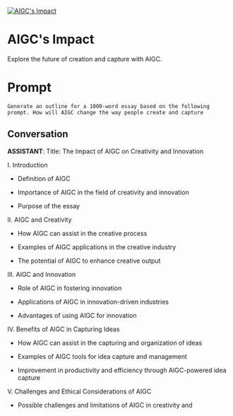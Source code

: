 
[![AIGC's Impact](https://flow-prompt-covers.s3.us-west-1.amazonaws.com/icon/vintage/vint_5.png)]()
# AIGC's Impact 
Explore the future of creation and capture with AIGC. 

# Prompt

```
Generate an outline for a 1000-word essay based on the following prompt. How will AIGC change the way people create and capture 
```

## Conversation

**ASSISTANT**: Title: The Impact of AIGC on Creativity and Innovation



I. Introduction

- Definition of AIGC

- Importance of AIGC in the field of creativity and innovation

- Purpose of the essay



II. AIGC and Creativity

- How AIGC can assist in the creative process

- Examples of AIGC applications in the creative industry

- The potential of AIGC to enhance creative output



III. AIGC and Innovation

- Role of AIGC in fostering innovation

- Applications of AIGC in innovation-driven industries

- Advantages of using AIGC for innovation



IV. Benefits of AIGC in Capturing Ideas

- How AIGC can assist in the capturing and organization of ideas

- Examples of AIGC tools for idea capture and management

- Improvement in productivity and efficiency through AIGC-powered idea capture



V. Challenges and Ethical Considerations of AIGC

- Possible challenges and limitations of AIGC in creativity and


